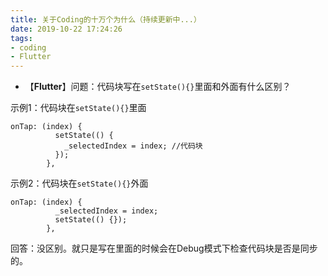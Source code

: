 ```yaml
---
title: 关于Coding的十万个为什么（持续更新中...）
date: 2019-10-22 17:24:26
tags: 
- coding
- Flutter
---
```

- 【**Flutter**】问题：代码块写在`setState(){}`里面和外面有什么区别？

示例1：代码块在`setState(){}`里面
```
onTap: (index) {
          setState(() {
            _selectedIndex = index; //代码块
          });
        },
```
示例2：代码块在`setState(){}`外面
```
onTap: (index) {
          _selectedIndex = index;
          setState(() {});
        },
```
回答：没区别。就只是写在里面的时候会在Debug模式下检查代码块是否是同步的。